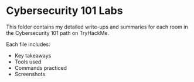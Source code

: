 # Cybersecurity 101 Labs

This folder contains my detailed write-ups and summaries for each room in the Cybersecurity 101 path on TryHackMe.

Each file includes:
- Key takeaways
- Tools used
- Commands practiced
- Screenshots
